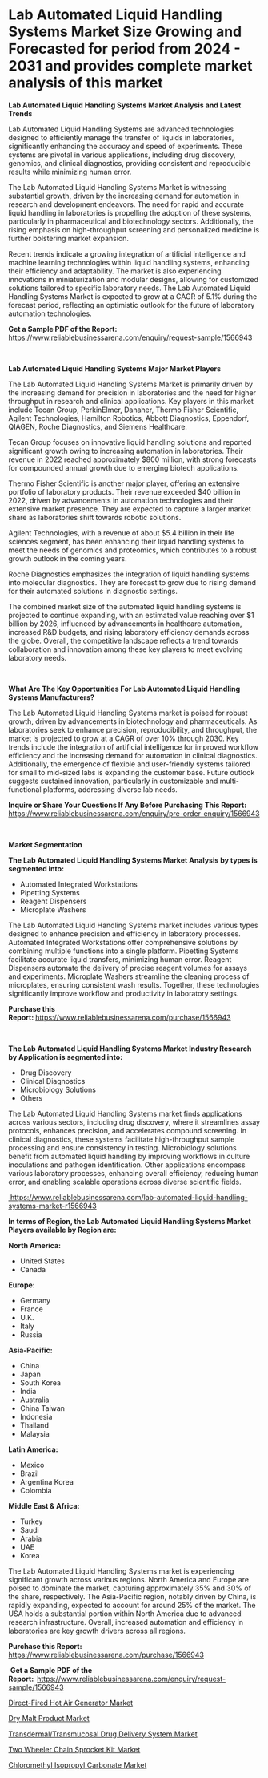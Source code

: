 <p><h1>Lab Automated Liquid Handling Systems Market Size Growing and Forecasted for period from 2024 - 2031 and provides complete market analysis of this market</h1></p><p><strong>Lab Automated Liquid Handling Systems Market Analysis and Latest Trends</strong></p>
<p><p>Lab Automated Liquid Handling Systems are advanced technologies designed to efficiently manage the transfer of liquids in laboratories, significantly enhancing the accuracy and speed of experiments. These systems are pivotal in various applications, including drug discovery, genomics, and clinical diagnostics, providing consistent and reproducible results while minimizing human error. </p><p>The Lab Automated Liquid Handling Systems Market is witnessing substantial growth, driven by the increasing demand for automation in research and development endeavors. The need for rapid and accurate liquid handling in laboratories is propelling the adoption of these systems, particularly in pharmaceutical and biotechnology sectors. Additionally, the rising emphasis on high-throughput screening and personalized medicine is further bolstering market expansion.</p><p>Recent trends indicate a growing integration of artificial intelligence and machine learning technologies within liquid handling systems, enhancing their efficiency and adaptability. The market is also experiencing innovations in miniaturization and modular designs, allowing for customized solutions tailored to specific laboratory needs. The Lab Automated Liquid Handling Systems Market is expected to grow at a CAGR of 5.1% during the forecast period, reflecting an optimistic outlook for the future of laboratory automation technologies.</p></p>
<p><strong>Get a Sample PDF of the Report:&nbsp;</strong> <a href="https://www.reliablebusinessarena.com/enquiry/request-sample/1566943">https://www.reliablebusinessarena.com/enquiry/request-sample/1566943</a></p>
<p>&nbsp;</p>
<p><strong>Lab Automated Liquid Handling Systems Major Market Players</strong></p>
<p><p>The Lab Automated Liquid Handling Systems Market is primarily driven by the increasing demand for precision in laboratories and the need for higher throughput in research and clinical applications. Key players in this market include Tecan Group, PerkinElmer, Danaher, Thermo Fisher Scientific, Agilent Technologies, Hamilton Robotics, Abbott Diagnostics, Eppendorf, QIAGEN, Roche Diagnostics, and Siemens Healthcare. </p><p>Tecan Group focuses on innovative liquid handling solutions and reported significant growth owing to increasing automation in laboratories. Their revenue in 2022 reached approximately $800 million, with strong forecasts for compounded annual growth due to emerging biotech applications.</p><p>Thermo Fisher Scientific is another major player, offering an extensive portfolio of laboratory products. Their revenue exceeded $40 billion in 2022, driven by advancements in automation technologies and their extensive market presence. They are expected to capture a larger market share as laboratories shift towards robotic solutions.</p><p>Agilent Technologies, with a revenue of about $5.4 billion in their life sciences segment, has been enhancing their liquid handling systems to meet the needs of genomics and proteomics, which contributes to a robust growth outlook in the coming years.</p><p>Roche Diagnostics emphasizes the integration of liquid handling systems into molecular diagnostics. They are forecast to grow due to rising demand for their automated solutions in diagnostic settings.</p><p>The combined market size of the automated liquid handling systems is projected to continue expanding, with an estimated value reaching over $1 billion by 2026, influenced by advancements in healthcare automation, increased R&D budgets, and rising laboratory efficiency demands across the globe. Overall, the competitive landscape reflects a trend towards collaboration and innovation among these key players to meet evolving laboratory needs.</p></p>
<p>&nbsp;</p>
<p><strong>What Are The Key Opportunities For Lab Automated Liquid Handling Systems Manufacturers?</strong></p>
<p><p>The Lab Automated Liquid Handling Systems market is poised for robust growth, driven by advancements in biotechnology and pharmaceuticals. As laboratories seek to enhance precision, reproducibility, and throughput, the market is projected to grow at a CAGR of over 10% through 2030. Key trends include the integration of artificial intelligence for improved workflow efficiency and the increasing demand for automation in clinical diagnostics. Additionally, the emergence of flexible and user-friendly systems tailored for small to mid-sized labs is expanding the customer base. Future outlook suggests sustained innovation, particularly in customizable and multi-functional platforms, addressing diverse lab needs.</p></p>
<p><strong>Inquire or Share Your Questions If Any Before Purchasing This Report:</strong> <a href="https://www.reliablebusinessarena.com/enquiry/pre-order-enquiry/1566943">https://www.reliablebusinessarena.com/enquiry/pre-order-enquiry/1566943</a></p>
<p>&nbsp;</p>
<p><strong>Market Segmentation</strong></p>
<p><strong>The Lab Automated Liquid Handling Systems Market Analysis by types is segmented into:</strong></p>
<p><ul><li>Automated Integrated Workstations</li><li>Pipetting Systems</li><li>Reagent Dispensers</li><li>Microplate Washers</li></ul></p>
<p><p>The Lab Automated Liquid Handling Systems market includes various types designed to enhance precision and efficiency in laboratory processes. Automated Integrated Workstations offer comprehensive solutions by combining multiple functions into a single platform. Pipetting Systems facilitate accurate liquid transfers, minimizing human error. Reagent Dispensers automate the delivery of precise reagent volumes for assays and experiments. Microplate Washers streamline the cleaning process of microplates, ensuring consistent wash results. Together, these technologies significantly improve workflow and productivity in laboratory settings.</p></p>
<p><strong>Purchase this Report:&nbsp;</strong><a href="https://www.reliablebusinessarena.com/purchase/1566943">https://www.reliablebusinessarena.com/purchase/1566943</a></p>
<p>&nbsp;</p>
<p><strong>The Lab Automated Liquid Handling Systems Market Industry Research by Application is segmented into:</strong></p>
<p><ul><li>Drug Discovery</li><li>Clinical Diagnostics</li><li>Microbiology Solutions</li><li>Others</li></ul></p>
<p><p>The Lab Automated Liquid Handling Systems market finds applications across various sectors, including drug discovery, where it streamlines assay protocols, enhances precision, and accelerates compound screening. In clinical diagnostics, these systems facilitate high-throughput sample processing and ensure consistency in testing. Microbiology solutions benefit from automated liquid handling by improving workflows in culture inoculations and pathogen identification. Other applications encompass various laboratory processes, enhancing overall efficiency, reducing human error, and enabling scalable operations across diverse scientific fields.</p></p>
<p><a href="https://www.reliablebusinessarena.com/lab-automated-liquid-handling-systems-market-r1566943">&nbsp;https://www.reliablebusinessarena.com/lab-automated-liquid-handling-systems-market-r1566943</a></p>
<p><strong>In terms of Region, the Lab Automated Liquid Handling Systems Market Players available by Region are:</strong></p>
<p>
    <p> <strong> North America: </strong>
        <ul>
            <li>United States</li>
            <li>Canada</li>
        </ul>
        </p> 
    <p> <strong> Europe: </strong>
        <ul>
            <li>Germany</li>
            <li>France</li>
            <li>U.K.</li>
            <li>Italy</li>
            <li>Russia</li>
        </ul>
        </p> 
    <p> <strong> Asia-Pacific: </strong>
        <ul>
            <li>China</li>
            <li>Japan</li>
            <li>South Korea</li>
            <li>India</li>
            <li>Australia</li>
            <li>China Taiwan</li>
            <li>Indonesia</li>
            <li>Thailand</li>
            <li>Malaysia</li>
        </ul>
        </p> 
    <p> <strong> Latin America: </strong>
        <ul>
            <li>Mexico</li>
            <li>Brazil</li>
            <li>Argentina Korea</li>
            <li>Colombia</li>
        </ul>
        </p> 
    <p> <strong> Middle East & Africa: </strong>
        <ul>
            <li>Turkey</li>
            <li>Saudi</li>
            <li>Arabia</li>
            <li>UAE</li>
            <li>Korea</li>
        </ul>
    </p>
    </p>
<p><p>The Lab Automated Liquid Handling Systems market is experiencing significant growth across various regions. North America and Europe are poised to dominate the market, capturing approximately 35% and 30% of the share, respectively. The Asia-Pacific region, notably driven by China, is rapidly expanding, expected to account for around 25% of the market. The USA holds a substantial portion within North America due to advanced research infrastructure. Overall, increased automation and efficiency in laboratories are key growth drivers across all regions.</p></p>
<p><strong>Purchase this Report: </strong><a href="https://www.reliablebusinessarena.com/purchase/1566943">https://www.reliablebusinessarena.com/purchase/1566943</a></p>
<p>&nbsp;<strong>Get a Sample PDF of the Report:&nbsp;&nbsp;</strong><a href="https://www.reliablebusinessarena.com/enquiry/request-sample/1566943">https://www.reliablebusinessarena.com/enquiry/request-sample/1566943</a></p>
<p><strong></strong></p>
<p><p><a href="https://medium.com/@joesphconley89/what-factors-will-influence-the-direct-fired-hot-air-generator-market-in-the-coming-years-2c803a13f672?postPublishedType=repub">Direct-Fired Hot Air Generator Market</a></p><p><a href="https://issuu.com/reportprime-2/docs/dry-malt-product-market-size-2030.p_25dbc8c93ee301">Dry Malt Product Market</a></p><p><a href="https://github.com/napierswinnyfg/Market-Research-Report-List-1/blob/main/transdermaltransmucosal-drug-delivery-system-market.md">Transdermal/Transmucosal Drug Delivery System Market</a></p><p><a href="https://issuu.com/reportprime-2/docs/two-wheeler-chain-sprocket-kit-mark_afa3d4d0aeabab">Two Wheeler Chain Sprocket Kit Market</a></p><p><a href="https://www.linkedin.com/pulse/how-chloromethyl-isopropyl-carbonate-market-evolve-growth-kb1de?trackingId=msK9hIm3Q9mNtwnfOqQWQg%3D%3D">Chloromethyl Isopropyl Carbonate Market</a></p></p>